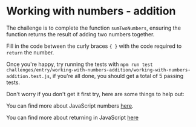# Working with numbers - addition

The challenge is to complete the function `sumTwoNumbers`, ensuring the function returns the result of adding two numbers together.

Fill in the code between the curly braces `{ }` with the code required to `return` the number.

Once you're happy, try running the tests with `npm run test challenges/entry/working-with-numbers-addition/working-with-numbers-addition.test.js`, if you're all done, you should get a total of 5 passing tests.

Don't worry if you don't get it first try, here are some things to help out:

You can find more about JavaScript numbers [here](https://developer.mozilla.org/en-US/docs/Web/JavaScript/Reference/Global_Objects/Number).

You can find more about returning in JavaScript [here](https://developer.mozilla.org/en-US/docs/Web/JavaScript/Reference/Statements/return)